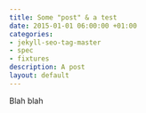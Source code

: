 ```yaml
---
title: Some "post" & a test
date: 2015-01-01 06:00:00 +01:00
categories:
- jekyll-seo-tag-master
- spec
- fixtures
description: A post
layout: default
---
```


Blah blah

